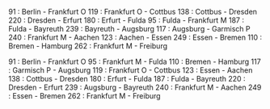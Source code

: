  91 : Berlin - Frankfurt O
119 : Frankfurt O - Cottbus
138 : Cottbus - Dresden
220 : Dresden - Erfurt
180 : Erfurt - Fulda
 95 : Fulda - Frankfurt M
187 : Fulda - Bayreuth
239 : Bayreuth - Augsburg
117 : Augsburg - Garmisch P
240 : Frankfurt M - Aachen
123 : Aachen - Essen
249 : Essen - Bremen
110 : Bremen - Hamburg
262 : Frankfurt M - Freiburg


 91 : Berlin - Frankfurt O
 95 : Frankfurt M - Fulda
110 : Bremen - Hamburg
117 : Garmisch P - Augsburg
119 : Frankfurt O - Cottbus
123 : Essen - Aachen
138 : Cottbus - Dresden
180 : Erfurt - Fulda
187 : Fulda - Bayreuth
220 : Dresden - Erfurt
239 : Augsburg - Bayreuth
240 : Frankfurt M - Aachen
249 : Essen - Bremen
262 : Frankfurt M - Freiburg
